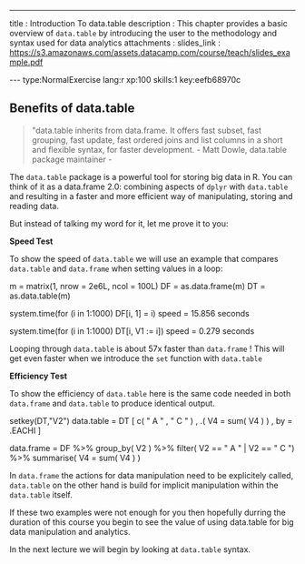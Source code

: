 ---
title       : Introduction To data.table
description : This chapter provides a basic overview of `data.table` by introducing the user to the methodology and syntax used for data analytics
attachments :
  slides_link : https://s3.amazonaws.com/assets.datacamp.com/course/teach/slides_example.pdf

--- type:NormalExercise lang:r xp:100 skills:1 key:eefb68970c
## Benefits of data.table

> "data.table inherits from data.frame. It offers fast subset, fast grouping, fast update, fast ordered joins and list columns in a short and flexible syntax, for faster development.
    - Matt Dowle, data.table package maintainer                                                                                                                  - 

The `data.table` package is a powerful tool for storing big data in R. You can think of it as a data.frame 2.0: combining aspects of `dplyr` with `data.table` and resulting in a faster and more efficient way of manipulating, storing and reading data. 

But instead of talking my word for it, let me prove it to you:

**Speed Test**

To show the speed of `data.table` we will use an example that compares `data.table` and `data.frame` when setting values in a loop:

m = matrix(1, nrow = 2e6L, ncol = 100L)
DF = as.data.frame(m)
DT = as.data.table(m)    

system.time(for (i in 1:1000) DF[i, 1] = i)
speed = 15.856 seconds

system.time(for (i in 1:1000) DT[i, V1 := i])
speed = 0.279 seconds 

Looping through `data.table` is about 57x faster than `data.frame` ! This will get even faster when we introduce the `set` function with `data.table` 

**Efficiency Test**

To show the efficiency of `data.table` here is the same code needed in both `data.frame` and `data.table` to produce identical output.

setkey(DT,"V2")
data.table = DT [ c( " A " , " C " ) , .( V4 = sum( V4 ) ) , by = .EACHI ]

data.frame = DF %>% 
        group_by( V2 ) %>% 
        filter( V2 == " A " | V2 == " C ") %>% 
        summarise( V4 = sum( V4 ) )

In `data.frame` the actions for data manipulation need to be explicitely called, `data.table` on the other hand is build for implicit manipulation within the `data.table` itself.


If these two examples were not enough for you then hopefully durring the duration of this course you begin to see the value of using data.table for big data manipulation and analytics.

In the next lecture we will begin by looking at `data.table` syntax. 

